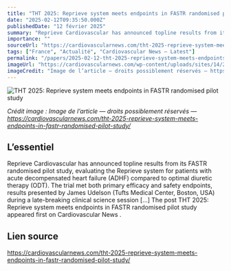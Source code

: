 ```yaml
---
title: "THT 2025: Reprieve system meets endpoints in FASTR randomised pilot study"
date: "2025-02-12T09:35:50.000Z"
publishedDate: "12 février 2025"
summary: "Reprieve Cardiovascular has announced topline results from its FASTR randomised pilot study, evaluating the Reprieve system for patients with acute decompensated heart failure (ADHF) compared to optimal diuretic therapy (ODT). The trial met both primary efficacy and safety endpoints, results presented by James Udelson (Tufts Medical Center, Boston, USA) during a late-breaking clinical science session [&#8230;] The post THT 2025: Reprieve system meets endpoints in FASTR randomised pilot study appeared first on Cardiovascular News ."
importance: ""
sourceUrl: "https://cardiovascularnews.com/tht-2025-reprieve-system-meets-endpoints-in-fastr-randomised-pilot-study/"
tags: ["France", "Actualité", "Cardiovascular News — Latest"]
permalink: "/papers/2025-02-12-tht-2025-reprieve-system-meets-endpoints-in-fastr-randomised-pilot-study"
imageUrl: "https://cardiovascularnews.com/wp-content/uploads/sites/14/2024/01/Medical-students-1024x768-1.jpeg"
imageCredit: "Image de l’article — droits possiblement réservés — https://cardiovascularnews.com/tht-2025-reprieve-system-meets-endpoints-in-fastr-randomised-pilot-study/"
---
```


![THT 2025: Reprieve system meets endpoints in FASTR randomised pilot study](https://cardiovascularnews.com/wp-content/uploads/sites/14/2024/01/Medical-students-1024x768-1.jpeg)

*Crédit image : Image de l’article — droits possiblement réservés — https://cardiovascularnews.com/tht-2025-reprieve-system-meets-endpoints-in-fastr-randomised-pilot-study/*

## L’essentiel

Reprieve Cardiovascular has announced topline results from its FASTR randomised pilot study, evaluating the Reprieve system for patients with acute decompensated heart failure (ADHF) compared to optimal diuretic therapy (ODT). The trial met both primary efficacy and safety endpoints, results presented by James Udelson (Tufts Medical Center, Boston, USA) during a late-breaking clinical science session [&#8230;] The post THT 2025: Reprieve system meets endpoints in FASTR randomised pilot study appeared first on Cardiovascular News .

## Lien source

https://cardiovascularnews.com/tht-2025-reprieve-system-meets-endpoints-in-fastr-randomised-pilot-study/
